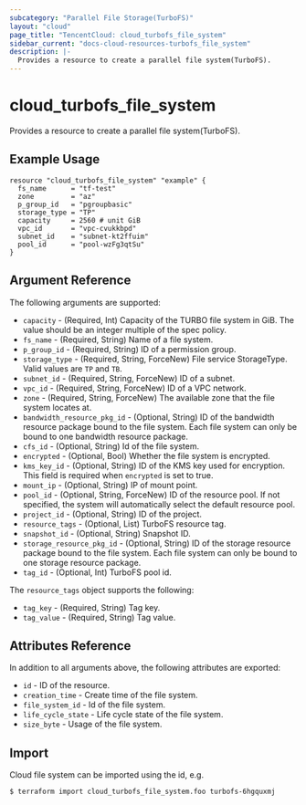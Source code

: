 ```yaml
---
subcategory: "Parallel File Storage(TurboFS)"
layout: "cloud"
page_title: "TencentCloud: cloud_turbofs_file_system"
sidebar_current: "docs-cloud-resources-turbofs_file_system"
description: |-
  Provides a resource to create a parallel file system(TurboFS).
---
```


# cloud_turbofs_file_system

Provides a resource to create a parallel file system(TurboFS).

## Example Usage

```hcl
resource "cloud_turbofs_file_system" "example" {
  fs_name      = "tf-test"
  zone         = "az"
  p_group_id   = "pgroupbasic"
  storage_type = "TP"
  capacity     = 2560 # unit GiB
  vpc_id       = "vpc-cvukkbpd"
  subnet_id    = "subnet-kt2ffuim"
  pool_id      = "pool-wzFg3qtSu"
}
```

## Argument Reference

The following arguments are supported:

* `capacity` - (Required, Int) Capacity of the TURBO file system in GiB. The value should be an integer multiple of the spec policy.
* `fs_name` - (Required, String) Name of a file system.
* `p_group_id` - (Required, String) ID of a permission group.
* `storage_type` - (Required, String, ForceNew) File service StorageType. Valid values are `TP` and `TB`.
* `subnet_id` - (Required, String, ForceNew) ID of a subnet.
* `vpc_id` - (Required, String, ForceNew) ID of a VPC network.
* `zone` - (Required, String, ForceNew) The available zone that the file system locates at.
* `bandwidth_resource_pkg_id` - (Optional, String) ID of the bandwidth resource package bound to the file system. Each file system can only be bound to one bandwidth resource package.
* `cfs_id` - (Optional, String) Id of the file system.
* `encrypted` - (Optional, Bool) Whether the file system is encrypted.
* `kms_key_id` - (Optional, String) ID of the KMS key used for encryption. This field is required when `encrypted` is set to true.
* `mount_ip` - (Optional, String) IP of mount point.
* `pool_id` - (Optional, String, ForceNew) ID of the resource pool. If not specified, the system will automatically select the default resource pool.
* `project_id` - (Optional, String) ID of the project.
* `resource_tags` - (Optional, List) TurboFS resource tag.
* `snapshot_id` - (Optional, String) Snapshot ID.
* `storage_resource_pkg_id` - (Optional, String) ID of the storage resource package bound to the file system. Each file system can only be bound to one storage resource package.
* `tag_id` - (Optional, Int) TurboFS pool id.

The `resource_tags` object supports the following:

* `tag_key` - (Required, String) Tag key.
* `tag_value` - (Required, String) Tag value.

## Attributes Reference

In addition to all arguments above, the following attributes are exported:

* `id` - ID of the resource.
* `creation_time` - Create time of the file system.
* `file_system_id` - Id of the file system.
* `life_cycle_state` - Life cycle state of the file system.
* `size_byte` - Usage of the file system.


## Import

Cloud file system can be imported using the id, e.g.

```
$ terraform import cloud_turbofs_file_system.foo turbofs-6hgquxmj
```


